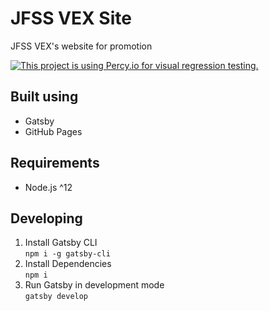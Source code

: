 # JFSS VEX Site

JFSS VEX's website for promotion

<!-- Badges -->
[![This project is using Percy.io for visual regression testing.](https://percy.io/static/images/percy-badge.svg)](https://percy.io/9957ccac/jfssvex.github.io)

## Built using
- Gatsby
- GitHub Pages

## Requirements
- Node.js ^12

## Developing
1. Install Gatsby CLI  
`npm i -g gatsby-cli`
1. Install Dependencies  
`npm i`
1. Run Gatsby in development mode  
`gatsby develop`
